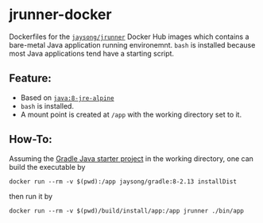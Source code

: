 # jrunner-docker

Dockerfiles for the [`jaysong/jrunner`](https://hub.docker.com/r/jaysong/jrunner/) Docker
Hub images which contains a bare-metal Java application running environemnt.
`bash` is installed because most Java applications tend have a starting script.

## Feature:

- Based on [`java:8-jre-alpine`](https://hub.docker.com/r/library/java/)
- `bash` is installed.
- A mount point is created at `/app` with the working directory set to it.

## How-To:
Assuming the [Gradle Java starter project](https://spring.io/guides/gs/gradle/) in the
working directory, one can build the executable by
```
docker run --rm -v $(pwd):/app jaysong/gradle:8-2.13 installDist
```
then run it by
```
docker run --rm -v $(pwd)/build/install/app:/app jrunner ./bin/app
```
